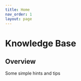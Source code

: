 ```yaml
---
title: Home
nav_order: 1
layout: page
---
```


# Knowledge Base

## Overview
Some simple hints and tips

